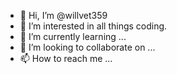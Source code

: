 - 👋 Hi, I’m @willvet359
- 👀 I’m interested in all things coding.
- 🌱 I’m currently learning ...
- 💞️ I’m looking to collaborate on ...
- 📫 How to reach me ...

<!---
willvet359/willvet359 is a ✨ special ✨ repository because its `README.md` (this file) appears on your GitHub profile.
You can click the Preview link to take a look at your changes.
--->
